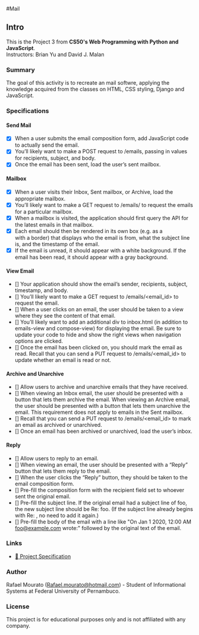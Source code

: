 #Mail

## Intro

This is the Project 3 from **CS50's Web Programming with Python and JavaScript**.  
Instructors: Brian Yu and David J. Malan

### Summary

The goal of this activity is to recreate an mail softwre, applying the knowledge acquired from the classes on HTML, CSS styling, Django and JavaScript.

### Specifications

#### Send Mail
- [x]  When a user submits the email composition form, add JavaScript code to actually send the email.
- [x] You’ll likely want to make a POST request to /emails, passing in values for recipients, subject, and body.
- [x] Once the email has been sent, load the user’s sent mailbox.
#### Mailbox
- [x] When a user visits their Inbox, Sent mailbox, or Archive, load the appropriate mailbox.
- [x] You’ll likely want to make a GET request to /emails/<mailbox> to request the emails for a particular mailbox.
- [x] When a mailbox is visited, the application should first query the API for the latest emails in that mailbox.
- [x] Each email should then be rendered in its own box (e.g. as a <div> with a border) that displays who the email is from, what the subject line is, and the timestamp of the email.
- [x] If the email is unread, it should appear with a white background. If the email has been read, it should appear with a gray background.
#### View Email
- [] Your application should show the email’s sender, recipients, subject, timestamp, and body. 
- [] You’ll likely want to make a GET request to /emails/<email_id> to request the email.
- [] When a user clicks on an email, the user should be taken to a view where they see the content of that email.
- [] You’ll likely want to add an additional div to inbox.html (in addition to emails-view and compose-view) for displaying the email. Be sure to update your code to hide and show the right views when navigation options are clicked.
- [] Once the email has been clicked on, you should mark the email as read. Recall that you can send a PUT request to /emails/<email_id> to update whether an email is read or not.
#### Archive and Unarchive
- [] Allow users to archive and unarchive emails that they have received. 
- [] When viewing an Inbox email, the user should be presented with a button that lets them archive the email. When viewing an Archive email, the user should be presented with a button that lets them unarchive the email. This requirement does not apply to emails in the Sent mailbox.
- [] Recall that you can send a PUT request to /emails/<email_id> to mark an email as archived or unarchived.
- [] Once an email has been archived or unarchived, load the user’s inbox.
#### Reply
- [] Allow users to reply to an email.
- [] When viewing an email, the user should be presented with a “Reply” button that lets them reply to the email.
- [] When the user clicks the “Reply” button, they should be taken to the email composition form. 
- [] Pre-fill the composition form with the recipient field set to whoever sent the original email.
- [] Pre-fill the subject line. If the original email had a subject line of foo, the new subject line should be Re: foo. (If the subject line already begins with Re: , no need to add it again.)
- [] Pre-fill the body of the email with a line like "On Jan 1 2020, 12:00 AM foo@example.com wrote:" followed by the original text of the email.

### Links

- [🔗 Project Specification](https://cs50.harvard.edu/web/projects/3/mail/)  


### Author
Rafael Mourato (Rafael.mourato@hotmail.com) - Student of Informational Systems at Federal University of Pernambuco.

### License
This project is for educational purposes only and is not affiliated with any company.


